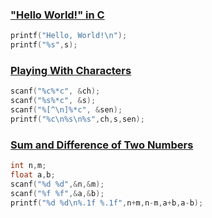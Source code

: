 ### ["Hello World!" in C](https://www.hackerrank.com/challenges/hello-world-c/problem?isFullScreen=true "'Hello World!' in C")

```c
printf("Hello, World!\n");
printf("%s",s);    
```

### [Playing With Characters](https://www.hackerrank.com/challenges/playing-with-characters/problem?isFullScreen=true "Playing With Characters")

```c
scanf("%c%*c", &ch);
scanf("%s%*c", &s);
scanf("%[^\n]%*c", &sen);
printf("%c\n%s\n%s",ch,s,sen);
```

### [Sum and Difference of Two Numbers](https://www.hackerrank.com/challenges/sum-numbers-c/problem?isFullScreen=true "Sum and Difference of Two Numbers")

```c
int n,m;
float a,b;
scanf("%d %d",&n,&m);
scanf("%f %f",&a,&b);
printf("%d %d\n%.1f %.1f",n+m,n-m,a+b,a-b);
```